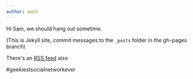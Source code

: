 ```yaml
---
author: matt
---
```


Hi Sam, we should hang out sometime.

(This is Jekyll site, commit messages to the `_posts` folder in the gh-pages branch)

There's an [RSS feed](/Friendship/feed/feed.xml) also

\#geekiestsocialnetworkever
